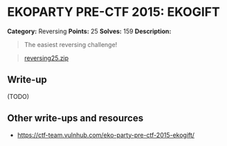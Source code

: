 # EKOPARTY PRE-CTF 2015: EKOGIFT

**Category:** Reversing
**Points:** 25
**Solves:** 159
**Description:**

> The easiest reversing challenge! 

> [reversing25.zip](reversing25.zip)

## Write-up

(TODO)

## Other write-ups and resources

* <https://ctf-team.vulnhub.com/eko-party-pre-ctf-2015-ekogift/>
